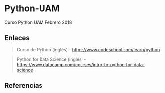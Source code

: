 # Python-UAM
Curso Python UAM Febrero 2018

## Enlaces

> Curso de Python (inglés) - https://www.codeschool.com/learn/python

> Python for Data Science (inglés) - https://www.datacamp.com/courses/intro-to-python-for-data-science

## Referencias

